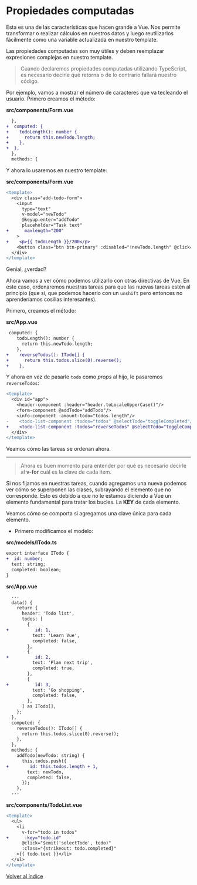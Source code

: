 # Propiedades computadas

Esta es una de las características que hacen grande a Vue. Nos permite transformar o realizar cálculos en nuestros datos y luego reutilizarlos fácilmente como una variable actualizada en nuestro template.

Las propiedades computadas son muy útiles y deben reemplazar expresiones complejas en nuestro template.

> Cuando declaremos propiedades computadas utilizando TypeScript, es necesario decirle qué retorna o de lo contrario fallará nuestro código.

Por ejemplo, vamos a mostrar el número de caracteres que va tecleando el usuario. Primero creamos el método:

**src/components/Form.vue**

```diff
  },
+  computed: {
+    todoLength(): number {
+      return this.newTodo.length;
+    },
+  },
  },
  methods: {
```

Y ahora lo usaremos en nuestro template:

**src/components/Form.vue**

```diff
<template>
  <div class="add-todo-form">
    <input
      type="text"
      v-model="newTodo"
      @keyup.enter="addTodo"
      placeholder="Task text"
+      maxlength="200"
    >
+    <p>{{ todoLength }}/200</p>
    <button class="btn btn-primary" :disabled="!newTodo.length" @click="addTodo">Add task</button>
  </div>
</template>
```

Genial, ¿verdad?

Ahora vamos a ver cómo podemos utilizarlo con otras directivas de Vue. En este caso, ordenaremos nuestras tareas para que las nuevas tareas estén al principio (que sí, que podemos hacerlo con un `unshift` pero entonces no aprenderíamos cosillas interesantes).

Primero, creamos el método:

**src/App.vue**

```diff
 computed: {
    todoLength(): number {
      return this.newTodo.length;
    },
+    reverseTodos(): ITodo[] {
+      return this.todos.slice(0).reverse();
+    },
```

Y ahora en vez de pasarle `todo` como *props* al hijo, le pasaremos `reverseTodos`:

```diff
<template>
  <div id="app">
    <header-component :header="header.toLocaleUpperCase()"/>
    <form-component @addTodo="addTodo"/>
    <info-component :amount-todo="todos.length"/>
-    <todo-list-component :todos="todos" @selectTodo="toggleCompleted"/>
+    <todo-list-component :todos="reverseTodos" @selectTodo="toggleCompleted"/>
  </div>
</template>
```

Veamos cómo las tareas se ordenan ahora.

---

> Ahora es buen momento para entender por qué es necesario decirle al **v-for** cuál es la clave de cada item.

Si nos fijamos en nuestras tareas, cuando agregamos una nueva podemos ver cómo se superponen las clases, subrayando el elemento que no corresponde. Esto es debido a que no le estamos diciendo a Vue un elemento fundamental para tratar los bucles. La **KEY** de cada elemento.

Veamos cómo se comporta si agregamos una clave única para cada elemento.

- Primero modificamos el modelo:

**src/models/ITodo.ts**

```diff
export interface ITodo {
+  id: number;
  text: string;
  completed: boolean;
}
```

**src/App.vue**

```diff
  ···
  data() {
    return {
      header: 'Todo list',
      todos: [
        {
+          id: 1,
          text: 'Learn Vue',
          completed: false,
        },
        {
+          id: 2,
          text: 'Plan next trip',
          completed: true,
        },
        {
+          id: 3,
          text: 'Go shopping',
          completed: false,
        },
      ] as ITodo[],
    };
  },
  computed: {
    reverseTodos(): ITodo[] {
      return this.todos.slice(0).reverse();
    },
  },
  methods: {
    addTodo(newTodo: string) {
      this.todos.push({
+        id: this.todos.length + 1,
        text: newTodo,
        completed: false,
      });
    },
  ···
```

**src/components/TodoList.vue**

```diff
<template>
  <ul>
    <li
      v-for="todo in todos"
+      :key="todo.id"
      @click="$emit('selectTodo', todo)"
      :class="{strikeout: todo.completed}"
    >{{ todo.text }}</li>
  </ul>
</template>
```

[Volver al índice](../README.md/#agenda)
